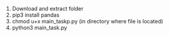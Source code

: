 1) Download and extract folder
2) pip3 install pandas
3) chmod u+x main_taskp.py (in directory where file is located)
4) python3 main_task.py